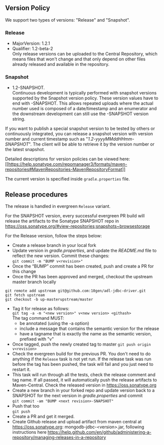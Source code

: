 ## Version Policy
We support two types of versions:  "Release" and "Snapshot".

### Release
* MajorVersion: 1.2.1
* Qualifier: 1.2-beta-2  
Only release versions can be uploaded to the Central Repository, which means files that won't change and that only depend on other files already released and available in the repository.

### Snapshot
* 1.2-SNAPSHOT.  
Continuous development is typically performed with snapshot versions supported by the Snapshot version policy. These version values have to end with -SNAPSHOT. This allows repeated uploads where the actual number used is composed of a date/timestamp and an enumerator and the downstream development can still use the -SNAPSHOT version string. 

If you want to publish a special snapshot version to be tested by others or continuously integrated, you can release a snapshot version with version number and current timestamp such as "_1.2-yyyyMMddHHmm-SNAPSHOT_". The client will be able to retrieve it by the version number or the latest snapshot.

Detailed descriptions for version policies can be viewed here: [[https://help.sonatype.com/repomanager3/formats/maven-repositories#MavenRepositories-MavenRepositoryFormat]]

The current version is specified inside `gradle.properties` file. 

## Release procedures
The release is handled in evergreen `Release` variant.  

For the SNAPSHOT version, every successful evergreen PR build will release the artifacts to the Sonatype SNAPSHOT repo in https://oss.sonatype.org/#view-repositories;snapshots~browsestorage

For the Release version, follow the steps below:
* Create a release branch in your local fork
* Update version in _gradle.properties_, and update the _README.md_ file to reflect the new version. Commit these changes:  
```git commit -m "BUMP v<revision>"```
* Once the “BUMP” commit has been created, push and create a PR for this change
* Once the PR has been approved and merged, checkout the upstream master branch locally
```
git remote add upstream git@github.com:10gen/adl-jdbc-driver.git
git fetch upstream
git checkout -b up-masterupstream/master
```
* Tag it for release as follows:  
```git tag -a -m "<new version>" v<new version> <githash>```   
The tag command MUST:  
  * be annotated (using the -a option)  
  * include a message that contains the semantic version for the release  
  * have a tagname that is exactly the name as the semantic version, prefixed with "v"  
* Once tagged, push the newly created tag to master
```git push origin v<revision> ```
* Check the evergreen build for the previous PR. You don't need to do anything if the `Release` task is not yet run. If the release task was run before the tag has been pushed, the task will fail and you just need to restart it.
* This task will run through all the tests, check the release comment and tag name. If all passed, it will automatically push the release artifacts to Maven-Central. Check the released version in https://oss.sonatype.org 
* Create a new branch in your forked repo and update version back to a SNAPSHOT for the next version in _gradle.properties_ and commit  
```git commit -am "BUMP <next revision>-SNAPSHOT"```
* Push that too  
```git push```
* Create a PR and get it merged.
* Create Github release and upload artifact from maven central at https://oss.sonatype.org: mongodb-jdbc-\<version\>.jar, following instructions here https://help.github.com/en/github/administering-a-repository/managing-releases-in-a-repository 
